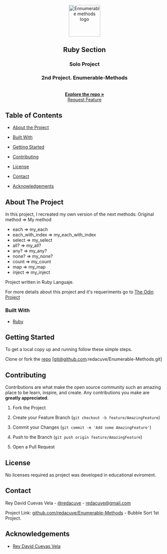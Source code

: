 <!-- Project Header -->
<p align="center">
  <img src="" alt="Ennumerable methods logo" height="100" >
  <br>
  <h2 align="center">Ruby Section</h2>
  <h3 align="center">Solo Project</h3>
  <h3 align="center">2nd Project. Enumerable-Methods</h3>
  <p align="center">
  <br>
   <a href="https://github.com/redacuve/Enumerable-Methods/"><strong>Explore the repo »</strong></a>
  <br>
  <a href="https://github.com/redacuve/Enumerable-Methods/issues">Request Feature</a>
  </p>

<!-- TABLE OF CONTENTS -->

## Table of Contents

* [About the Project](#about-the-project)

* [Built With](#built-with)

* [Getting Started](#getting-started)

* [Contributing](#contributing)

* [License](#license)

* [Contact](#contact)

* [Acknowledgements](#acknowledgements)

<!-- ABOUT THE PROJECT -->

## About The Project

In this project, I recreated my own version of the next methods:
Original method => My method
- each => my_each
- each_with_index => my_each_with_index
- select => my_select
- all? => my_all?
- any? => my_any?
- none? => my_none?
- count => my_count
- map => my_map
- inject => my_inject

Project written in Ruby Languaje.

For more details about this project and it's requeriments go to <a href="https://www.theodinproject.com/courses/ruby-programming/lessons/advanced-building-blocks"> The Odin Project</a>

### Built With

* [Ruby](https://ruby-doc.org/core-2.7.0/)

<!-- GETTING STARTED -->

## Getting Started

To get a local copy up and running follow these simple steps.

Clone or fork the <a href="https://github.com/redacuve/Enumerable-Methods">repo</a> [git@github.com:redacuve/Enumerable-Methods.git]

<!-- CONTRIBUTING -->

## Contributing

Contributions are what make the open source community such an amazing place to be learn, inspire, and create. Any contributions you make are **greatly appreciated**.

1. Fork the Project

2. Create your Feature Branch (`git checkout -b feature/AmazingFeature`)

3. Commit your Changes (`git commit -m 'Add some AmazingFeature'`)

4. Push to the Branch (`git push origin feature/AmazingFeature`)

5. Open a Pull Request

<!-- LICENSE -->

## License

No licenses required as project was developed in educational eviroment.

<!-- CONTACT -->

## Contact

Rey David Cuevas Vela - [@redacuve](https://twitter.com/redacuve) - redacuve@gmail.com

Project Link: [github.com/redacuve/Enumerable-Methods](https://github.com/redacuve/Enumerable-Methods) - Bubble Sort 1st Project.

<!-- ACKNOWLEDGEMENTS -->

## Acknowledgements

* [Rey David Cuevas Vela](https://github.com/redacuve)
